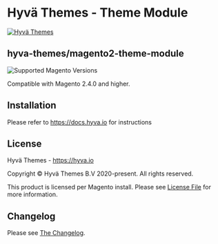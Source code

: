 # Hyvä Themes - Theme Module

[![Hyvä Themes](https://hyva.io/media/wysiwyg/logo-compact.png)](https://hyva.io/)

## hyva-themes/magento2-theme-module

![Supported Magento Versions][ico-compatibility]

Compatible with Magento 2.4.0 and higher.
 
## Installation
Please refer to https://docs.hyva.io for instructions

## License
Hyvä Themes - https://hyva.io

Copyright © Hyvä Themes B.V 2020-present. All rights reserved.

This product is licensed per Magento install. Please see [License File](LICENSE.md) for more information.

## Changelog
Please see [The Changelog](CHANGELOG.md).

[ico-compatibility]: https://img.shields.io/badge/magento-%202.4-brightgreen.svg?logo=magento&longCache=true&style=flat-square
